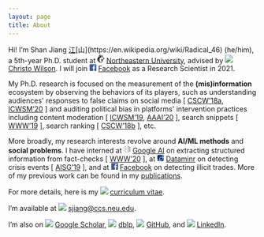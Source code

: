 ```yaml
---
layout: page
title: About
---
```


Hi! I’m Shan Jiang [江](https://en.wikipedia.org/wiki/Ji%C4%81ng_(surname_%E6%B1%9F))[山](https://en.wikipedia.org/wiki/Radical_46) (he/him), a 5th-year Ph.D. student at <img src="images/logos/northeastern.svg" width="14"> [Northeastern University](https://www.northeastern.edu), advised by <img src="../images/icons/like.svg" width="14"> [Christo Wilson](https://cbw.sh). I will join <img src="images/logos/facebook.svg" width="14"> [Facebook](https://ai.facebook.com) as a Research Scientist in 2021.

My Ph.D. research is focused on the measurement of the **(mis)information** ecosystem by observing the behaviors of its players, such as understanding audiences' responses to false claims on social media \[ [CSCW’18a](publications/cscw18a_paper.pdf), [ICWSM’20](publications/icwsm20_paper.pdf) \] and auditing political bias in platforms' intervention practices including content moderation \[ [ICWSM’19](publications/icwsm19_paper.pdf), [AAAI’20](publications/aaai20_paper.pdf) \], search snippets \[ [WWW’19](publications/www19_paper.pdf) \], search ranking \[ [CSCW’18b](publications/cscw18b_paper.pdf) \], etc.

More broadly, my research interests revolve around **AI/ML methods** and **social problems**. I have interned at <img src="images/logos/google_ai.png" width="14"> [Google AI](https://ai.google) on extracting structured information from fact-checks \[ [WWW’20](publications/www20_paper.pdf) \], at <img src="images/logos/dataminr.png" width="14"> [Dataminr](https://www.dataminr.com) on detecting crisis events \[ [AISG’19](publications/aisg19_paper.pdf) \], and at <img src="images/logos/facebook.svg" width="14"> [Facebook](https://ai.facebook.com) on detecting illicit trades. More of my previous work can be found in my [publications](publications).

For more details, here is my <img src="../images/icons/cv.svg" width="14"> [curriculum vitae](shanjiang-cv.pdf).

I’m available at <img src="../images/icons/email.svg" width="14"> [sjiang@ccs.neu.edu](mailto:sjiang@ccs.neu.edu).

I’m also on <img src="../images/logos/google_scholar.svg" width="14"> [Google Scholar](https://scholar.google.com/citations?user=0LITOxAAAAAJ), <img src="../images/logos/dblp.svg" width="14"> [dblp](https://dblp.org/pid/04/2910-8.html), <img src="../images/logos/github.svg" width="14"> [GitHub](https://github.com/printfoo), and <img src="../images/logos/linkedin.svg" width="14"> [LinkedIn](https://www.linkedin.com/in/shan-jiang).

<!-- 
\[ <img src="../images/icons/email.svg" width="14"> [sjiang@ccs.neu.edu](mailto:sjiang@ccs.neu.edu) \| <img src="../images/icons/cv.svg" width="14"> [CV](shanjiang-cv.pdf) \| <img src="../images/logos/google_scholar.svg" width="14"> [Google Scholar](https://scholar.google.com/citations?user=0LITOxAAAAAJ) \| <img src="../images/logos/dblp.svg" width="14"> [dblp](https://dblp.org/pid/04/2910-8.html) \| <img src="../images/logos/github.svg" width="14"> [GitHub](https://github.com/printfoo) \| <img src="../images/logos/linkedin.svg" width="14"> [LinkedIn](https://www.linkedin.com/in/shan-jiang) \]

### Education
* <img src="images/logos/northeastern.svg" width="14"> [Northeastern](https://www.northeastern.edu), Ph.D. in Computer Science, advised by <img src="../images/icons/like.svg" width="14"> [Christo Wilson](https://cbw.sh), expected 2021
* <img src="images/logos/bupt.png" width="14"> [BUPT](https://english.bupt.edu.cn), B.B.A. in Management Information Systems, 2016

### Experience
* <img src="images/logos/northeastern.svg" width="14"> [Northeastern](https://www.northeastern.edu), Research Assistant, 2016 - now
* <img src="images/logos/facebook.svg" width="14"> [Facebook (Integrity)](https://ai.facebook.com), Ph.D. ML Intern, 2020
* <img src="images/logos/google_ai.png" width="14"> [Google (Research)](https://ai.google), Ph.D. SWE Intern, 2019
* <img src="images/logos/dataminr.png" width="14"> [Dataminr (AI & DS)](https://www.dataminr.com), Research Intern, 2019
* <img src="images/logos/nus.png" width="14"> [NUS](http://www.nus.edu.sg), Research Assistant, 2015 - 2016
* <img src="images/logos/bupt.png" width="14"> [BUPT](https://english.bupt.edu.cn), Research Assistant, 2013 - 2015

### News
* 2020-09-04: Finished my summer internship (remotely) with [Facebook](https://research.fb.com). Had a wonderful time thanks to the illicit trade team!
* 2020-05-31: The [video](https://youtu.be/ZHY1hzJ_F9o) for the (mis)info and (dis)belief paper at [ICWSM’20](https://www.icwsm.org/2020/index.html) is uploaded on YouTube.
* 2020-04-07: The [video](https://youtu.be/9Kp9GdItRjs) for the factoring fact-check paper at [WWW’20](https://www2020.thewebconf.org) is uploaded on YouTube.
* 2020-03-17: (Mis)info and (dis)belief paper is accepted at [ICWSM’20](https://www.icwsm.org/2020). Thanks to my collaborators [Miriam](https://www.comm.ucsb.edu/people/miriam-metzger) and [Andrew](https://www.comm.ucsb.edu/people/andrew-flanagin) from UCSB!
* 2020-01-10: Factoring fact-check paper (done during the summer internship with Google Research) is accepted at [WWW’20](https://www2020.thewebconf.org). Thanks to [Simon](https://ai.google/research/people/105996), [Abe](https://scholar.google.com/citations?user=8P1Y_90AAAAJ) and [Cong](https://sites.google.com/site/congyu) from the fact-check team!
* 2019-10-08: Content moderation paper is invited as a sister conference track [paper](publications/aaai20_paper.pdf) at [AAAI’20](https://aaai.org/Conferences/AAAI-20).
* 2019-08-30: Finished my summer internship with [Google Research](https://ai.google). Had a wonderful time thanks to the entire NY structured data team!
* 2019-06-11: Content moderation [paper](publications/icwsm19_paper.pdf) win an Outstanding Analysis Paper award at [ICWSM’19](https://www.icwsm.org/2019). Thanks to my collaborator [Ron](http://ronalderobertson.com)!

(Thanks to my advisor <img src="../images/icons/like.svg" width="14"> [Christo](https://cbw.sh) are implicitly embedded in everything above!)
-->
